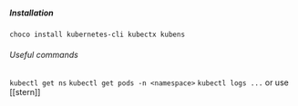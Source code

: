 ##### Installation
`choco install kubernetes-cli kubectx kubens`

###### Useful commands
`kubectl get ns`
`kubectl get pods -n <namespace>`
`kubectl logs ...` or use [[stern]]

